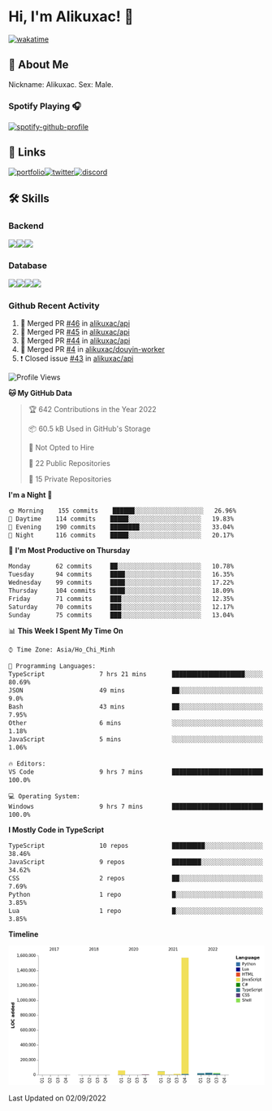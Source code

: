 # Hi, I'm Alikuxac! 👋
[![wakatime](https://wakatime.com/badge/user/f351a39f-05c3-4440-84c7-6444ba23d95e.svg)](https://wakatime.com/@alikuxac)
## 🚀 About Me
Nickname: Alikuxac.
Sex: Male.

### Spotify Playing 🎧
[![spotify-github-profile](https://spotify-github-profile.vercel.app/api/view?uid=1ug46od67cxvdqjx4zr7l33i4&cover_image=true&theme=natemoo-re&bar_color=53b14f&bar_color_cover=false)](https://open.spotify.com/user/1ug46od67cxvdqjx4zr7l33i4)

## 🔗 Links
[![portfolio][portfolio-badge]][website-link][![twitter][twitter-badge]][twitter-link][![discord][discord-badge]][discord-link]

## 🛠 Skills
<!---### Frontend--->

### Backend
[![](https://img.shields.io/badge/C%23-239120?style=for-the-badge&logo=c-sharp&logoColor=white)]()[![](https://img.shields.io/badge/JavaScript-F7DF1E?style=for-the-badge&logo=javascript&logoColor=black)]()[![](https://img.shields.io/badge/TypeScript-007ACC?style=for-the-badge&logo=typescript&logoColor=white)]()
### Database
[![](https://img.shields.io/badge/MySQL-00000F?style=for-the-badge&logo=mysql&logoColor=white)]()[![](https://img.shields.io/badge/MongoDB-4EA94B?style=for-the-badge&logo=mongodb&logoColor=white)]()[![](https://img.shields.io/badge/PostgreSQL-316192?style=for-the-badge&logo=postgresql&logoColor=white)]()[![](https://img.shields.io/badge/Redis-D82C20?style=for-the-badge&logo=RedislogoColor=white)]()
<!---### Tools--->

<!---### Framework--->

### Github Recent Activity
<!--START_SECTION:activity-->
1. 🎉 Merged PR [#46](https://github.com/alikuxac/api/pull/46) in [alikuxac/api](https://github.com/alikuxac/api)
2. 🎉 Merged PR [#45](https://github.com/alikuxac/api/pull/45) in [alikuxac/api](https://github.com/alikuxac/api)
3. 🎉 Merged PR [#44](https://github.com/alikuxac/api/pull/44) in [alikuxac/api](https://github.com/alikuxac/api)
4. 🎉 Merged PR [#4](https://github.com/alikuxac/douyin-worker/pull/4) in [alikuxac/douyin-worker](https://github.com/alikuxac/douyin-worker)
5. ❗️ Closed issue [#43](https://github.com/alikuxac/api/issues/43) in [alikuxac/api](https://github.com/alikuxac/api)
<!--END_SECTION:activity-->

<!--START_SECTION:waka-->
![Profile Views](http://img.shields.io/badge/Profile%20Views-0-blue)

**🐱 My GitHub Data** 

> 🏆 642 Contributions in the Year 2022
 > 
> 📦 60.5 kB Used in GitHub's Storage 
 > 
> 🚫 Not Opted to Hire
 > 
> 📜 22 Public Repositories 
 > 
> 🔑 15 Private Repositories  
 > 
**I'm a Night 🦉** 

```text
🌞 Morning    155 commits    ██████░░░░░░░░░░░░░░░░░░░   26.96% 
🌆 Daytime    114 commits    █████░░░░░░░░░░░░░░░░░░░░   19.83% 
🌃 Evening    190 commits    ████████░░░░░░░░░░░░░░░░░   33.04% 
🌙 Night      116 commits    █████░░░░░░░░░░░░░░░░░░░░   20.17%

```
📅 **I'm Most Productive on Thursday** 

```text
Monday       62 commits     ██░░░░░░░░░░░░░░░░░░░░░░░   10.78% 
Tuesday      94 commits     ████░░░░░░░░░░░░░░░░░░░░░   16.35% 
Wednesday    99 commits     ████░░░░░░░░░░░░░░░░░░░░░   17.22% 
Thursday     104 commits    ████░░░░░░░░░░░░░░░░░░░░░   18.09% 
Friday       71 commits     ███░░░░░░░░░░░░░░░░░░░░░░   12.35% 
Saturday     70 commits     ███░░░░░░░░░░░░░░░░░░░░░░   12.17% 
Sunday       75 commits     ███░░░░░░░░░░░░░░░░░░░░░░   13.04%

```


📊 **This Week I Spent My Time On** 

```text
⌚︎ Time Zone: Asia/Ho_Chi_Minh

💬 Programming Languages: 
TypeScript               7 hrs 21 mins       ████████████████████░░░░░   80.69% 
JSON                     49 mins             ██░░░░░░░░░░░░░░░░░░░░░░░   9.0% 
Bash                     43 mins             ██░░░░░░░░░░░░░░░░░░░░░░░   7.95% 
Other                    6 mins              ░░░░░░░░░░░░░░░░░░░░░░░░░   1.18% 
JavaScript               5 mins              ░░░░░░░░░░░░░░░░░░░░░░░░░   1.06%

🔥 Editors: 
VS Code                  9 hrs 7 mins        █████████████████████████   100.0%

💻 Operating System: 
Windows                  9 hrs 7 mins        █████████████████████████   100.0%

```

**I Mostly Code in TypeScript** 

```text
TypeScript               10 repos            █████████░░░░░░░░░░░░░░░░   38.46% 
JavaScript               9 repos             ████████░░░░░░░░░░░░░░░░░   34.62% 
CSS                      2 repos             ██░░░░░░░░░░░░░░░░░░░░░░░   7.69% 
Python                   1 repo              █░░░░░░░░░░░░░░░░░░░░░░░░   3.85% 
Lua                      1 repo              █░░░░░░░░░░░░░░░░░░░░░░░░   3.85%

```


**Timeline**

![Chart not found](https://raw.githubusercontent.com/alikuxac/alikuxac/master/charts/bar_graph.png) 


 Last Updated on 02/09/2022
<!--END_SECTION:waka-->

<!--- Link definition --->
[website-link]: https://alikuxac.xyz/
[twitter-link]: https://twitter.com/alikuxac
[discord-link]: https://discord.gg/8yfv46W
[kofi-link]: https://ko-fi.com/alikuxac
[Facebook]: https://www.facebook.com/anikuxac

[Instagram]: https://www.instagram.com/alikuxac/

<!--- Badgee Imag --->
[portfolio-badge]: https://img.shields.io/badge/my_portfolio-000?style=for-the-badge&logo=ko-fi&logoColor=white
[twitter-badge]: https://img.shields.io/badge/twitter-1DA1F2?style=for-the-badge&logo=twitter&logoColor=white
[discord-badge]: https://img.shields.io/badge/Discord-7289DA?style=for-the-badge&logo=discord&logoColor=white
